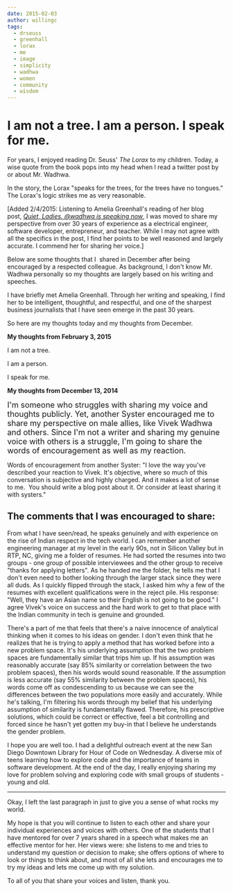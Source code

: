 ```yaml
---
date: 2015-02-03
author: willingc
tags:
  - drseuss
  - greenhall
  - lorax
  - me
  - image
  - simplicity
  - wadhwa
  - women
  - community
  - wisdom
---
```


# I am not a tree. I am a person. I speak for me.

For years, I enjoyed reading Dr. Seuss' <em>The Lorax</em> to my children. Today, a wise quote from the book pops into my head when I read a twitter post by or about Mr. Wadhwa.

In the story, the Lorax "speaks for the trees, for the trees have no tongues." The Lorax's logic strikes me as very reasonable.
<!-- more -->
[Added 2/4/2015: Listening to Amelia Greenhall's reading of her blog post, <em><a title="Quiet, Ladies. @wadhwa is speaking now" href="http://blog.ameliagreenhall.com/post/quiet-ladies.-wadhwa-is-speaking-now" target="_blank">Quiet, Ladies. @wadhwa is speaking now</a></em>, I was moved to share my perspective from over 30 years of experience as a electrical engineer, software developer, entrepreneur, and teacher. While I may not agree with all the specifics in the post, I find her points to be well reasoned and largely accurate. I commend her for sharing her voice.]

Below are some thoughts that I  shared in December after being encouraged by a respected colleague. As background, I don't know Mr. Wadhwa personally so my thoughts are largely based on his writing and speeches.

I have briefly met Amelia Greenhall. Through her writing and speaking, I find her to be intelligent, thoughtful, and respectful, and one of the sharpest business journalists that I have seen emerge in the past 30 years.

So here are my thoughts today and my thoughts from December.

<strong>My thoughts from February 3, 2015</strong>

I am not a tree.

I am a person.

I speak for me.

<strong>My thoughts from December 13, 2014</strong>

<span style="font-size: 18px;">I'm someone who struggles with sharing my voice and thoughts publicly. Yet, another Syster encouraged me to share my perspective on male allies, like Vivek Wadhwa and others. Since I'm not a writer and sharing my genuine voice with others is a struggle, I'm going to share the words of encouragement as well as my reaction.</span>

Words of encouragement from another Syster: "I love the way you've described your reaction to Vivek. It's objective, where so much of this conversation is subjective and highly charged. And it makes a lot of sense to me.  You should write a blog post about it. Or consider at least sharing it with systers."

## The comments that I was encouraged to share:

From what I have seen/read, he speaks genuinely and with experience on the rise of Indian respect in the tech world. I can remember another engineering manager at my level in the early 90s, not in Silicon Valley but in RTP, NC, giving me a folder of resumes. He had sorted the resumes into two groups - one group of possible interviewees and the other group to receive "thanks for applying letters". As he handed me the folder, he tells me that I don't even need to bother looking through the larger stack since they were all duds. As I quickly flipped through the stack, I asked him why a few of the resumes with excellent qualifications were in the reject pile. His response: "Well, they have an Asian name so their English is not going to be good." I agree Vivek's voice on success and the hard work to get to that place with the Indian community in tech is genuine and grounded.

There's a part of me that feels that there's a naive innocence of analytical thinking when it comes to his ideas on gender. I don't even think that he realizes that he is trying to apply a method that has worked before into a new problem space. It's his underlying assumption that the two problem spaces are fundamentally similar that trips him up. If his assumption was reasonably accurate (say 85% similarity or correlation between the two problem spaces), then his words would sound reasonable. If the assumption is less accurate (say 55% similarity between the problem spaces), his words come off as condescending to us because we can see the differences between the two populations more easily and accurately. While he's talking, I'm filtering his words through my belief that his underlying assumption of similarity is fundamentally flawed. Therefore, his prescriptive solutions, which could be correct or effective, feel a bit controlling and forced since he hasn't yet gotten my buy-in that I believe he understands the gender problem.

I hope you are well too. I had a delightful outreach event at the new San Diego Downtown Library for Hour of Code on Wednesday. A diverse mix of teens learning how to explore code and the importance of teams in software development. At the end of the day, I really enjoying sharing my love for problem solving and exploring code with small groups of students - young and old.

---

Okay, I left the last paragraph in just to give you a sense of what rocks my world.

My hope is that you will continue to listen to each other and share your individual experiences and voices with others. One of the students that I have mentored for over 7 years shared in a speech what makes me an effective mentor for her. Her views were: she listens to me and tries to understand my question or decision to make; she offers options of where to look or things to think about, and most of all she lets and encourages me to try my ideas and lets me come up with my solution.

To all of you that share your voices and listen, thank you.
